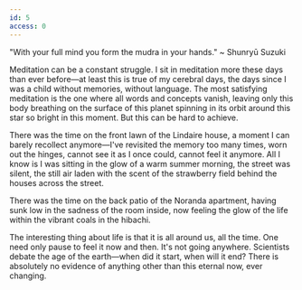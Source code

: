 ```yaml
---
id: 5
access: 0
---
```

"With your full mind you form the mudra in your hands." ~ Shunryū Suzuki

Meditation can be a constant struggle. I sit in meditation more these days than ever before—at least this is true of my cerebral days, the days since I was a child without memories, without language. The most satisfying meditation is the one where all words and concepts vanish, leaving only this body breathing on the surface of this planet spinning in its orbit around this star so bright in this moment. But this can be hard to achieve.

There was the time on the front lawn of the Lindaire house, a moment I can barely recollect anymore—I've revisited the memory too many times, worn out the hinges, cannot see it as I once could, cannot feel it anymore. All I know is I was sitting in the glow of a warm summer morning, the street was silent, the still air laden with the scent of the strawberry field behind the houses across the street.

There was the time on the back patio of the Noranda apartment, having sunk low in the sadness of the room inside, now feeling the glow of the life within the vibrant coals in the hibachi.

The interesting thing about life is that it is all around us, all the time. One need only pause to feel it now and then. It's not going anywhere. Scientists debate the age of the earth—when did it start, when will it end? There is absolutely no evidence of anything other than this eternal now, ever changing.